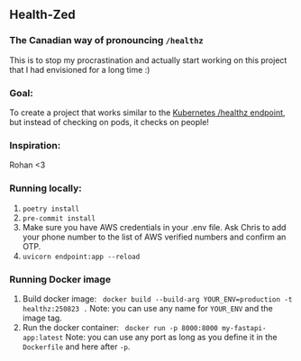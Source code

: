 ## Health-Zed
### The Canadian way of pronouncing `/healthz`

This is to stop my procrastination and actually start working on this project that I had envisioned for a long time :) 

### Goal: 
To create a project that works similar to the [Kubernetes /healthz endpoint](https://kubernetes.io/docs/reference/using-api/health-checks/), but instead of checking on pods, it checks on people!

### Inspiration:

Rohan <3 

### Running locally: 

1. `poetry install`
2. `pre-commit install`
3. Make sure you have AWS credentials in your .env file. Ask Chris to add your phone number to the list of AWS verified numbers and confirm an OTP. 
4. `uvicorn endpoint:app --reload`

### Running Docker image 
1. Build docker image: 
` docker build --build-arg YOUR_ENV=production -t healthz:250823 .`
Note: you can use any name for `YOUR_ENV` and the image tag.
2. Run the docker container: 
` docker run -p 8000:8000 my-fastapi-app:latest`
Note: you can use any port as long as you define it in the `Dockerfile` and here after `-p`. 